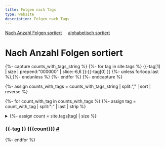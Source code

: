 ```yaml
---
title: Folgen nach Tags
type: website
description: Folgen nach Tags
---
```


<section id="content-links">
	<a href="/tags.html">Nach Anzahl Folgen sortiert</a>
	&nbsp;	&nbsp;
	<a href="/tags-alphabetisch.html">alphabetisch sortiert</a>
</section>

# Nach Anzahl Folgen sortiert

{%- capture counts_with_tags_string %}
{%- for tag in site.tags %}
{{-tag[1] | size | prepend:"000000" | slice:-6,6 }}:{{-tag[0] }}
{%- unless forloop.last %},{%- endunless %}
{%- endfor %}
{%- endcapture %}

{%- assign counts_with_tags = counts_with_tags_string | split:"," | sort | reverse %}

{%- for count_with_tag in counts_with_tags %}
  {%- assign tag = count_with_tag | split:":" | last | strip %}
  <details>
  <summary>
  {%- assign count = site.tags[tag] | size %}
  <h3 id="{{-tag }}">{{-tag }}  ({{count}}) <a href="#{{-tag }}">#</a></h3>
  </summary>
<div class="image-grid">
{%- for search_tag in site.tags %}
	{%- if search_tag[0] == tag %}
	  {%- for post in search_tag[1] %}
{%- assign image-url=site.url | append: "/thumbnails-small/" | append: post.thumbnail %}
{%- include link-card.html
  url=post.url
  title=post.title
  image-url=image-url
  keep-size=true
  %}
      {%- endfor %}
	{%- endif %}
  {%- endfor %}
</div>
  </details>
{%- endfor %}

<script>
document.querySelectorAll('details.hover-details').forEach(details => {
  // Open when mouse enters the entire details
  details.addEventListener('mouseenter', () => {
    details.setAttribute('open', true);
  });

document.querySelectorAll('details').forEach(details => {
  const summary = details.querySelector('summary');

  summary.addEventListener('mouseenter', () => {
    details.setAttribute('open', true);
  });


</script>

